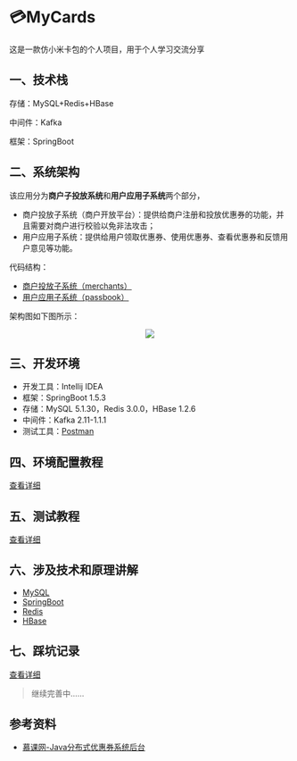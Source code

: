 # :credit_card:MyCards

这是一款仿小米卡包的个人项目，用于个人学习交流分享

## 一、技术栈

存储：MySQL+Redis+HBase

中间件：Kafka

框架：SpringBoot

## 二、系统架构

该应用分为**商户子投放系统**和**用户应用子系统**两个部分，

- 商户投放子系统（商户开放平台）：提供给商户注册和投放优惠券的功能，并且需要对商户进行校验以免非法攻击；
- 用户应用子系统：提供给用户领取优惠券、使用优惠券、查看优惠券和反馈用户意见等功能。

代码结构：

- [商户投放子系统（merchants）](https://github.com/IvanLu1024/MyCards/blob/master/merchants/)
- [用户应用子系统（passbook）](https://github.com/IvanLu1024/MyCards/blob/master/passbook/)

架构图如下图所示：

<div align="center">
    <img src="https://ws1.sinaimg.cn/mw690/b7cbe24fgy1g322bq7kpgj20sj0lrmyx.jpg"/>
</div>

## 三、开发环境

- 开发工具：Intellij IDEA
- 框架：SpringBoot 1.5.3
- 存储：MySQL 5.1.30，Redis 3.0.0，HBase 1.2.6
- 中间件：Kafka 2.11-1.1.1
- 测试工具：[Postman](<https://www.getpostman.com/>)

## 四、环境配置教程

[查看详细](https://github.com/IvanLu1024/MyCards/blob/master/notes/环境配置.md)

## 五、测试教程

[查看详细]()

## 六、涉及技术和原理讲解

- [MySQL]()
- [SpringBoot]()
- [Redis]()
- [HBase]()

## 七、踩坑记录

[查看详细](https://github.com/IvanLu1024/MyCards/blob/master/notes/踩坑记录.md)

> 继续完善中……

## 参考资料

- [慕课网-Java分布式优惠券系统后台](<https://coding.imooc.com/class/254.html>)